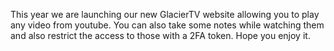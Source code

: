 This year we are launching our new GlacierTV website allowing you to play any video from youtube. You can also take some notes while watching them and also restrict the access to those with a 2FA token. Hope you enjoy it.
